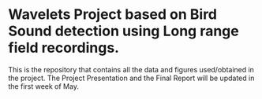 # Wavelets Project based on Bird Sound detection using Long range field recordings.
This is the repository that contains all the data and figures used/obtained in the project.
The Project Presentation and the Final Report will be updated in the first week of May.

